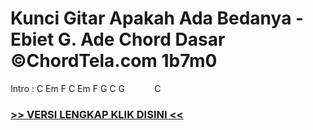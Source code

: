 
 # Kunci Gitar Apakah Ada Bedanya - Ebiet G. Ade Chord Dasar ©ChordTela.com 1b7m0


Intro : C Em F C Em F G C G            C

###  <a href="https://shortlighzx.web.app?sq=Kunci Gitar Apakah Ada Bedanya - Ebiet G. Ade Chord Dasar ©ChordTela.com"> >> VERSI LENGKAP KLIK DISINI << </a>
